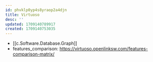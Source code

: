 ```yaml
---
id: phvklp0yp4s8yraop2a4djn
title: Virtuoso
desc: ''
updated: 1709140789917
created: 1709140753035
---
```


- [[c.Software.Database.Graph]]
- features_comparison: https://virtuoso.openlinksw.com/features-comparison-matrix/